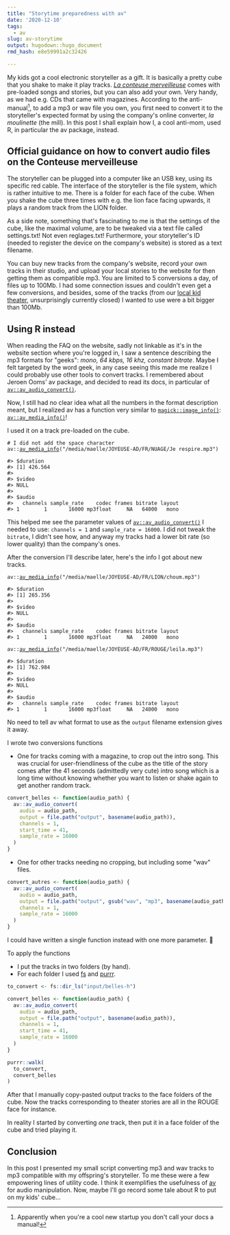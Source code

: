 ```yaml
---
title: "Storytime preparedness with av"
date: '2020-12-10'
tags:
  - av
slug: av-storytime
output: hugodown::hugo_document
rmd_hash: e8e59991a2c32426

---
```


My kids got a cool electronic storyteller as a gift. It is basically a pretty cube that you shake to make it play tracks. [*La conteuse merveilleuse*](https://www.joyeuse.io/) comes with pre-loaded songs and stories, but you can also add your own. Very handy, as we had e.g. CDs that came with magazines. According to the anti-manual[^1], to add a mp3 or wav file you own, you first need to convert it to the storyteller's expected format by using the company's online converter, *la moulinette* (the mill). In this post I shall explain how I, a cool anti-mom, used R, in particular the av package, instead.

Official guidance on how to convert audio files on the Conteuse merveilleuse
----------------------------------------------------------------------------

The storyteller can be plugged into a computer like an USB key, using its specific red cable. The interface of the storyteller is the file system, which is rather intuitive to me. There is a folder for each face of the cube. When you shake the cube three times with e.g. the lion face facing upwards, it plays a random track from the LION folder.

As a side note, something that's fascinating to me is that the settings of the cube, like the maximal volume, are to be tweaked via a text file called settings.txt! Not even reglages.txt! Furthermore, your storyteller's ID (needed to register the device on the company's website) is stored as a text filename.

You can buy new tracks from the company's website, record your own tracks in their studio, and upload your local stories to the website for then getting them as compatible mp3. You are limited to 5 conversions a day, of files up to 100Mb. I had some connection issues and couldn't even get a few conversions, and besides, some of the tracks (from our [local kid theater](http://www.lacachette.fr/lacachette_nancy.php), unsurprisingly currently closed) I wanted to use were a bit bigger than 100Mb.

Using R instead
---------------

When reading the FAQ on the website, sadly not linkable as it's in the website section where you're logged in, I saw a sentence describing the mp3 formats for "geeks": *mono, 64 kbps, 16 khz, constant bitrate*. Maybe I felt targeted by the word geek, in any case seeing this made me realize I could probably use other tools to convert tracks. I remembered about Jeroen Ooms' av package, and decided to read its docs, in particular of [`av::av_audio_convert()`](https://docs.ropensci.org/av/reference/encoding.html).

Now, I still had no clear idea what all the numbers in the format description meant, but I realized av has a function very similar to [`magick::image_info()`](https://docs.ropensci.org/magick/reference/attributes.html): [`av::av_media_info()`](https://docs.ropensci.org/av/reference/info.html)!

I used it on a track pre-loaded on the cube.

<div class="highlight">

<pre class='chroma'><code class='language-r' data-lang='r'><span class='c'># I did not add the space character</span>
<span class='nf'>av</span><span class='nf'>::</span><span class='nf'><a href='https://docs.ropensci.org/av/reference/info.html'>av_media_info</a></span><span class='o'>(</span><span class='s'>"/media/maelle/JOYEUSE-AD/FR/NUAGE/Je respire.mp3"</span><span class='o'>)</span>

<span class='c'>#&gt; $duration</span>
<span class='c'>#&gt; [1] 426.564</span>
<span class='c'>#&gt; </span>
<span class='c'>#&gt; $video</span>
<span class='c'>#&gt; NULL</span>
<span class='c'>#&gt; </span>
<span class='c'>#&gt; $audio</span>
<span class='c'>#&gt;   channels sample_rate    codec frames bitrate layout</span>
<span class='c'>#&gt; 1        1       16000 mp3float     NA   64000   mono</span>
</code></pre>

</div>

This helped me see the parameter values of [`av::av_audio_convert()`](https://docs.ropensci.org/av/reference/encoding.html) I needed to use: `channels = 1` and `sample_rate = 16000`. I did not tweak the `bitrate`, I didn't see how, and anyway my tracks had a lower bit rate (so lower quality) than the company's ones.

After the conversion I'll describe later, here's the info I got about new tracks.

<div class="highlight">

<pre class='chroma'><code class='language-r' data-lang='r'><span class='nf'>av</span><span class='nf'>::</span><span class='nf'><a href='https://docs.ropensci.org/av/reference/info.html'>av_media_info</a></span><span class='o'>(</span><span class='s'>"/media/maelle/JOYEUSE-AD/FR/LION/choum.mp3"</span><span class='o'>)</span>

<span class='c'>#&gt; $duration</span>
<span class='c'>#&gt; [1] 265.356</span>
<span class='c'>#&gt; </span>
<span class='c'>#&gt; $video</span>
<span class='c'>#&gt; NULL</span>
<span class='c'>#&gt; </span>
<span class='c'>#&gt; $audio</span>
<span class='c'>#&gt;   channels sample_rate    codec frames bitrate layout</span>
<span class='c'>#&gt; 1        1       16000 mp3float     NA   24000   mono</span>

<span class='nf'>av</span><span class='nf'>::</span><span class='nf'><a href='https://docs.ropensci.org/av/reference/info.html'>av_media_info</a></span><span class='o'>(</span><span class='s'>"/media/maelle/JOYEUSE-AD/FR/ROUGE/leila.mp3"</span><span class='o'>)</span>

<span class='c'>#&gt; $duration</span>
<span class='c'>#&gt; [1] 762.984</span>
<span class='c'>#&gt; </span>
<span class='c'>#&gt; $video</span>
<span class='c'>#&gt; NULL</span>
<span class='c'>#&gt; </span>
<span class='c'>#&gt; $audio</span>
<span class='c'>#&gt;   channels sample_rate    codec frames bitrate layout</span>
<span class='c'>#&gt; 1        1       16000 mp3float     NA   24000   mono</span>
</code></pre>

</div>

No need to tell av what format to use as the `output` filename extension gives it away.

I wrote two conversions functions

-   One for tracks coming with a magazine, to crop out the intro song. This was crucial for user-friendliness of the cube as the title of the story comes after the 41 seconds (admittedly very cute) intro song which is a long time without knowing whether you want to listen or shake again to get another random track.

``` r
convert_belles <- function(audio_path) {
  av::av_audio_convert(
    audio = audio_path,
    output = file.path("output", basename(audio_path)),
    channels = 1,
    start_time = 41,
    sample_rate = 16000
  )
}
```

-   One for other tracks needing no cropping, but including some "wav" files.

``` r
convert_autres <- function(audio_path) {
  av::av_audio_convert(
    audio = audio_path,
    output = file.path("output", gsub("wav", "mp3", basename(audio_path))),
    channels = 1,
    sample_rate = 16000
  )
}
```

I could have written a single function instead with one more parameter. :shrug:

To apply the functions

-   I put the tracks in two folders (by hand).
-   For each folder I used [fs](https://fs.r-lib.org/) and [purrr](https://purrr.tidyverse.org/).

``` r
to_convert <- fs::dir_ls("input/belles-h")

convert_belles <- function(audio_path) {
  av::av_audio_convert(
    audio = audio_path,
    output = file.path("output", basename(audio_path)),
    channels = 1,
    start_time = 41,
    sample_rate = 16000
  )
}

purrr::walk(
  to_convert,
  convert_belles
)
```

After that I manually copy-pasted output tracks to the face folders of the cube. Now the tracks corresponding to theater stories are all in the ROUGE face for instance.

In reality I started by converting *one* track, then put it in a face folder of the cube and tried playing it.

Conclusion
----------

In this post I presented my small script converting mp3 and wav tracks to mp3 compatible with my offspring's storyteller. To me these were a few empowering lines of utility code. I think it exemplifies the usefulness of [av](https://docs.ropensci.org/av) for audio manipulation. Now, maybe I'll go record some tale about R to put on my kids' cube...

[^1]: Apparently when you're a cool new startup you don't call your docs a manual!

